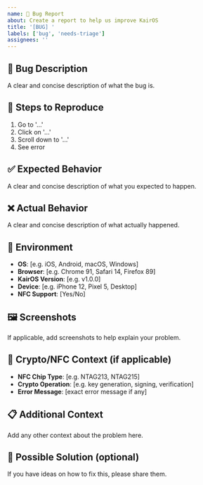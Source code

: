 ```yaml
---
name: 🐛 Bug Report
about: Create a report to help us improve KairOS
title: '[BUG] '
labels: ['bug', 'needs-triage']
assignees: ''
---
```


## 🐛 **Bug Description**
A clear and concise description of what the bug is.

## 🔄 **Steps to Reproduce**
1. Go to '...'
2. Click on '...'
3. Scroll down to '...'
4. See error

## ✅ **Expected Behavior**
A clear and concise description of what you expected to happen.

## ❌ **Actual Behavior**
A clear and concise description of what actually happened.

## 📱 **Environment**
- **OS**: [e.g. iOS, Android, macOS, Windows]
- **Browser**: [e.g. Chrome 91, Safari 14, Firefox 89]
- **KairOS Version**: [e.g. v1.0.0]
- **Device**: [e.g. iPhone 12, Pixel 5, Desktop]
- **NFC Support**: [Yes/No]

## 🖼️ **Screenshots**
If applicable, add screenshots to help explain your problem.

## 🔐 **Crypto/NFC Context** (if applicable)
- **NFC Chip Type**: [e.g. NTAG213, NTAG215]
- **Crypto Operation**: [e.g. key generation, signing, verification]
- **Error Message**: [exact error message if any]

## 📋 **Additional Context**
Add any other context about the problem here.

## 🔧 **Possible Solution** (optional)
If you have ideas on how to fix this, please share them. 